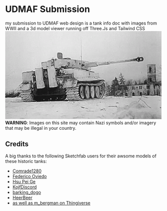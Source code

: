 # UDMAF Submission

my submission to UDMAF web design
is a tank info doc with images from WWII and a 3d model viewer running off Three.Js and Tailwind CSS
<br><img src="https://github.com/BagpipesRbetter/UDMAF/blob/d5fb6cbea5fb37f78b910fdce8b2fdb8af5e16f0/img/Tiger_I_2.gif" alt="Tiger I" width="500" height="auto"><br>
<strong>WARNING</strong>: Images on this site may contain Nazi symbols and/or imagery that may be illegal in your country.

## Credits

A big thanks to the following Sketchfab users for their awsome models of these historic tanks:<br>

- <a href="https://sketchfab.com/comrade1280">Comrade1280</a><br>
- <a href="https://sketchfab.com/Federico.Oviedo">Federico Oviedo</a><br>
- <a href="https://sketchfab.com/Hsu.Pei.Ge">Hsu Pei Ge</a><br>
- <a href="https://sketchfab.com/KojfDiscord">KojfDiscord</a><br>
- <a href="https://sketchfab.com/barking_dogo">barking_dogo</a><br>
- <a href="https://sketchfab.com/HeerBeer">HeerBeer</a><br>
- <a href="https://www.thingiverse.com/m_bergman/designs">as well as m_bergman on Thingiverse</a><br>
